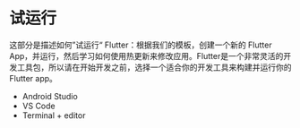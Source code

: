 # 试运行

这部分是描述如何”试运行“ Flutter：根据我们的模板，创建一个新的 Flutter App，并运行，然后学习如何使用热更新来修改应用。Flutter是一个非常灵活的开发工具包，所以请在开始开发之前，选择一个适合你的开发工具来构建并运行你的Flutter app。

* Android Studio
* VS Code
* Terminal + editor



